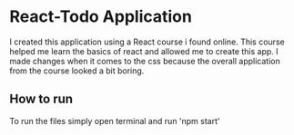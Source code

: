 # React-Todo Application
I created this application using a React course i found online. This course helped me learn the basics of react and allowed me to create this app. 
I made changes when it comes to the css because the overall application from the course looked a bit boring.
## How to run
To run the files simply open terminal and run 'npm start'